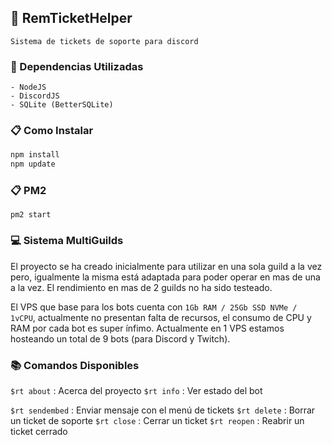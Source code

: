 ## 🎫 RemTicketHelper
```
Sistema de tickets de soporte para discord
```

### 🧰 Dependencias Utilizadas
```
- NodeJS
- DiscordJS
- SQLite (BetterSQLite)
```

### 📋 Como Instalar
```js
npm install
npm update
```

### 📋 PM2
```
pm2 start
```

### 💻 Sistema MultiGuilds
El proyecto se ha creado inicialmente para utilizar en una sola guild a la vez pero, igualmente la misma está adaptada para poder operar en mas de una a la vez. El rendimiento en mas de 2 guilds no ha sido testeado.

El VPS que base para los bots cuenta con `1Gb RAM / 25Gb SSD NVMe / 1vCPU`, actualmente no presentan falta de recursos, el consumo de CPU y RAM por cada bot es super ínfimo. Actualmente en 1 VPS estamos hosteando un total de 9 bots (para Discord y Twitch).


### 📚 Comandos Disponibles
`$rt about` : Acerca del proyecto
`$rt info`  : Ver estado del bot

`$rt sendembed` : Enviar mensaje con el menú de tickets
`$rt delete` : Borrar un ticket de soporte
`$rt close`  : Cerrar un ticket
`$rt reopen` : Reabrir un ticket cerrado
